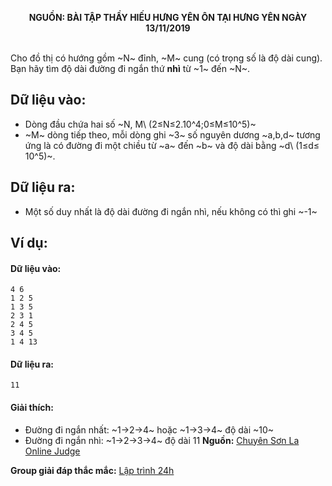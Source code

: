**<center>NGUỒN: BÀI TẬP THẦY HIẾU HƯNG YÊN ÔN TẠI HƯNG YÊN NGÀY 13/11/2019</center>**
<br>

Cho đồ thị có hướng gồm ~N~ đỉnh, ~M~ cung (có trọng số là độ dài cung). Bạn hãy tìm độ dài đường đi ngắn thứ **nhì** từ ~1~ đến ~N~.

## Dữ liệu vào:
- Dòng đầu chứa hai số ~N, M\ (2≤N≤2.10^4;0≤M≤10^5)~
- ~M~ dòng tiếp theo, mỗi dòng ghi ~3~ số nguyên dương ~a,b,d~ tương ứng là có đường đi một chiều từ ~a~ đến ~b~ và độ dài bằng ~d\ (1≤d≤ 10^5)~.

## Dữ liệu ra:
- Một số duy nhất là độ dài đường đi ngắn nhì, nếu không có thì ghi ~-1~


## Ví dụ:
#### Dữ liệu vào:
```
4 6
1 2 5
1 3 5
2 3 1
2 4 5
3 4 5
1 4 13
```

#### Dữ liệu ra:
```
11
```

#### Giải thích:
- Đường đi ngắn nhất: ~1→2→4~ hoặc ~1→3→4~ độ dài ~10~
- Đường đi ngắn nhì: ~1→2→3→4~  độ dài 11
**Nguồn:** [Chuyên Sơn La Online Judge](http://csloj.ddns.net/)

**Group giải đáp thắc mắc:** [Lập trình 24h](https://www.facebook.com/groups/1386904321519984)